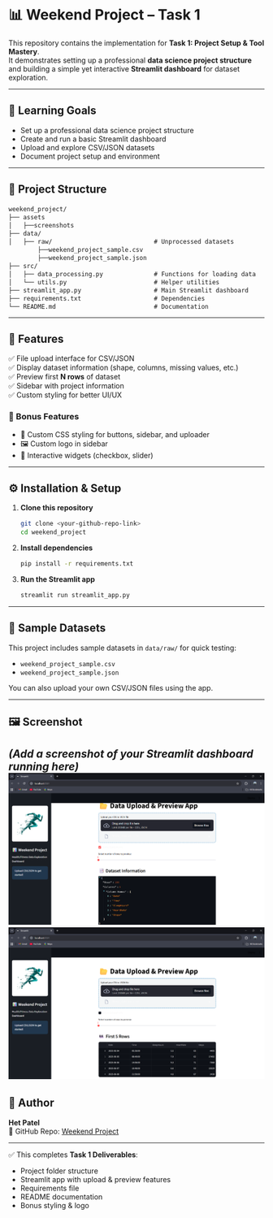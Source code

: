 # 📊 Weekend Project – Task 1  

This repository contains the implementation for **Task 1: Project Setup & Tool Mastery**.  
It demonstrates setting up a professional **data science project structure** and building a simple yet interactive **Streamlit dashboard** for dataset exploration.  

---

## 🎯 Learning Goals  
- Set up a professional data science project structure  
- Create and run a basic Streamlit dashboard  
- Upload and explore CSV/JSON datasets  
- Document project setup and environment  

---

## 📁 Project Structure  

```
weekend_project/
├── assets
│   ├──screenshots
├── data/
│   ├── raw/                            # Unprocessed datasets
        ├──weekend_project_sample.csv
        ├──weekend_project_sample.json
├── src/
│   ├── data_processing.py              # Functions for loading data
│   └── utils.py                        # Helper utilities
├── streamlit_app.py                    # Main Streamlit dashboard
├── requirements.txt                    # Dependencies
└── README.md                           # Documentation
```

---

## 🚀 Features  

✅ File upload interface for CSV/JSON  
✅ Display dataset information (shape, columns, missing values, etc.)  
✅ Preview first **N rows** of dataset  
✅ Sidebar with project information  
✅ Custom styling for better UI/UX  

### 🎁 Bonus Features  
- 🎨 Custom CSS styling for buttons, sidebar, and uploader
- 🖼️ Custom logo in sidebar  
- 🔘 Interactive widgets (checkbox, slider)  

---

## ⚙️ Installation & Setup  

1. **Clone this repository**  
   ```bash
   git clone <your-github-repo-link>
   cd weekend_project
   ```

2. **Install dependencies**  
   ```bash
   pip install -r requirements.txt
   ```

3. **Run the Streamlit app**  
   ```bash
   streamlit run streamlit_app.py
   ```

---

## 📂 Sample Datasets  

This project includes sample datasets in `data/raw/` for quick testing:  

- `weekend_project_sample.csv`  
- `weekend_project_sample.json`  

You can also upload your own CSV/JSON files using the app.  

---

## 🖼️ Screenshot  

*(Add a screenshot of your Streamlit dashboard running here)*  
![App Screenshot](https://github.com/hetpatel1812/INFOSYS_Task/blob/main/Task_1/assets/Screenshot_1.png?raw=true)
![App Screenshot](https://github.com/hetpatel1812/INFOSYS_Task/blob/main/Task_1/assets/Screenshot_2.png?raw=true)
---

## 👤 Author  

**Het Patel**  
🔗 GitHub Repo: [Weekend Project](<your-github-repo-link>)  

---

✅ This completes **Task 1 Deliverables**:  
- Project folder structure  
- Streamlit app with upload & preview features  
- Requirements file  
- README documentation  
- Bonus styling & logo  
